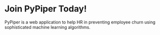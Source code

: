 <h1> Join PyPiper Today! </h1>

PyPiper is a web application to help HR in preventing employee churn using sophisticated machine learning algorithms.

